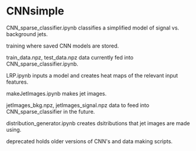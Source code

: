 # CNNsimple
CNN_sparse_classifier.ipynb classifies a simplified model of signal vs. background jets.

training where saved CNN models are stored.

train_data.npz, test_data.npz data currently fed into CNN_sparse_classifier.ipynb.

LRP.ipynb inputs a model and creates heat maps of the relevant input features.

makeJetImages.ipynb makes jet images.

jetImages_bkg.npz, jetImages_signal.npz data to feed into CNN_sparse_classifier in the future.

distribution_generator.ipynb creates dsitributions that jet images are made using.

deprecated holds older versions of CNN's and data making scripts.
